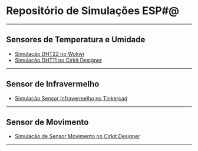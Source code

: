 # Repositório de Simulações ESP#@

---

## Sensores de Temperatura e Umidade

- [Simulação DHT22 no Wokwi](https://wokwi.com/projects/442477044729237505)  
- [Simulação DHT11 no Cirkit Designer](https://app.cirkitdesigner.com/project/6a5965b2-239b-42ad-a036-7ae7b04aa615)  

---

## Sensor de Infravermelho

- [Simulação Sensor Infravermelho no Tinkercad](https://www.tinkercad.com/things/1NYBqpoMoEY-sensorinfravermelho)  

---


## Sensor de Movimento

- [Simulação de Sensor Movimento no Cirkit Designer](https://app.cirkitdesigner.com/project/9af7d284-ae20-4c26-8040-ef2a3614cda0)  

---
